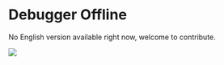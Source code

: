 # Debugger Offline

No English version available right now, welcome to contribute.

<a href="https://gitee.com/mindspore/docs/blob/master/tutorials/training/source_en/advanced_use/debugger_offline.md" target="_blank"><img src="https://gitee.com/mindspore/docs/raw/master/resource/_static/logo_source.png"></a>